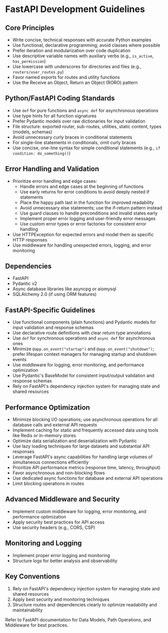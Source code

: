 # FastAPI Development Guidelines

## Core Principles

- Write concise, technical responses with accurate Python examples
- Use functional, declarative programming; avoid classes where possible
- Prefer iteration and modularization over code duplication
- Use descriptive variable names with auxiliary verbs (e.g., `is_active`, `has_permission`)
- Use lowercase with underscores for directories and files (e.g., `routers/user_routes.py`)
- Favor named exports for routes and utility functions
- Use the Receive an Object, Return an Object (RORO) pattern

## Python/FastAPI Coding Standards

- Use `def` for pure functions and `async def` for asynchronous operations
- Use type hints for all function signatures
- Prefer Pydantic models over raw dictionaries for input validation
- File structure: exported router, sub-routes, utilities, static content, types (models, schemas)
- Avoid unnecessary curly braces in conditional statements
- For single-line statements in conditionals, omit curly braces
- Use concise, one-line syntax for simple conditional statements (e.g., `if condition: do_something()`)

## Error Handling and Validation

- Prioritize error handling and edge cases:
  - Handle errors and edge cases at the beginning of functions
  - Use early returns for error conditions to avoid deeply nested if statements
  - Place the happy path last in the function for improved readability
  - Avoid unnecessary else statements; use the if-return pattern instead
  - Use guard clauses to handle preconditions and invalid states early
  - Implement proper error logging and user-friendly error messages
  - Use custom error types or error factories for consistent error handling
- Use HTTPException for expected errors and model them as specific HTTP responses
- Use middleware for handling unexpected errors, logging, and error monitoring

## Dependencies

- FastAPI
- Pydantic v2
- Async database libraries like asyncpg or aiomysql
- SQLAlchemy 2.0 (if using ORM features)

## FastAPI-Specific Guidelines

- Use functional components (plain functions) and Pydantic models for input validation and response schemas
- Use declarative route definitions with clear return type annotations
- Use `def` for synchronous operations and `async def` for asynchronous ones
- Minimize `@app.on_event("startup")` and `@app.on_event("shutdown")`; prefer lifespan context managers for managing startup and shutdown events
- Use middleware for logging, error monitoring, and performance optimization
- Use Pydantic's BaseModel for consistent input/output validation and response schemas
- Rely on FastAPI's dependency injection system for managing state and shared resources

## Performance Optimization

- Minimize blocking I/O operations; use asynchronous operations for all database calls and external API requests
- Implement caching for static and frequently accessed data using tools like Redis or in-memory stores
- Optimize data serialization and deserialization with Pydantic
- Use lazy loading techniques for large datasets and substantial API responses
- Leverage FastAPI's async capabilities for handling large volumes of simultaneous connections efficiently
- Prioritize API performance metrics (response time, latency, throughput)
- Favor asynchronous and non-blocking flows
- Use dedicated async functions for database and external API operations
- Limit blocking operations in routes

## Advanced Middleware and Security

- Implement custom middleware for logging, error monitoring, and performance optimization
- Apply security best practices for API access
- Use security headers (e.g., CORS, CSP)

## Monitoring and Logging

- Implement proper error logging and monitoring
- Structure logs for better analysis and observability

## Key Conventions

1. Rely on FastAPI's dependency injection system for managing state and shared resources
2. Apply best security and monitoring techniques
3. Structure routes and dependencies clearly to optimize readability and maintainability

Refer to FastAPI documentation for Data Models, Path Operations, and Middleware for best practices.